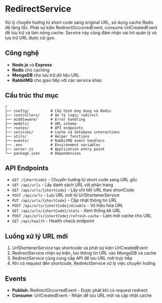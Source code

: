 # RedirectService

Xử lý chuyển hướng từ short code sang original URL, sử dụng cache Redis để tăng tốc. Phát sự kiện RedirectOccurredEvent, consume UrlCreatedEvent để lưu trữ và làm nóng cache. Service này cũng đảm nhận vai trò quản lý và lưu trữ URL được rút gọn.

## Công nghệ
- **Node.js** và **Express**
- **Redis** cho caching
- **MongoDB** cho lưu trữ dữ liệu URL
- **RabbitMQ** cho giao tiếp với các service khác

## Cấu trúc thư mục
```
/
├── config/          # Cấu hình ứng dụng và Redis
├── controllers/     # Xử lý logic redirect
├── middleware/      # Error handling
├── models/          # URL schema
├── routes/          # API endpoints
├── services/        # Cache và database interactions
├── utils/           # Helper functions
├── events/          # RabbitMQ event handlers
├── .env             # Environment variables
├── server.js        # Application entry point
└── package.json     # Dependencies
```

## API Endpoints
- `GET /{shortCode}` - Chuyển hướng từ short code sang URL gốc
- `GET /api/urls` - Lấy danh sách URL với phân trang
- `GET /api/urls/{shortCode}` - Lấy chi tiết URL theo shortCode
- `POST /api/urls` - Lưu URL mới từ UrlShortenerService
- `PUT /api/urls/{shortCode}` - Cập nhật thông tin URL
- `POST /api/urls/{shortCode}/disable` - Vô hiệu hóa URL
- `GET /api/urls/{shortCode}/stats` - Xem thống kê URL
- `POST /api/urls/{shortCode}/refresh-cache` - Làm mới cache cho URL
- `GET /api/health` - Health check endpoint

## Luồng xử lý URL mới
1. UrlShortenerService tạo shortcode và phát sự kiện UrlCreatedEvent
2. RedirectService nhận sự kiện, lưu thông tin URL vào MongoDB và cache
3. RedirectService cũng cung cấp API để lưu URL mới trực tiếp
4. Khi có request đến shortcode, RedirectService xử lý việc chuyển hướng

## Events
- **Publish**: RedirectOccurredEvent - Được phát khi có request redirect
- **Consume**: UrlCreatedEvent - Nhận để lưu URL mới và cập nhật cache 